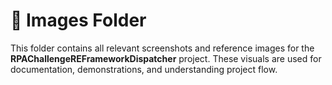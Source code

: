 # 📁 Images Folder

This folder contains all relevant screenshots and reference images for the **RPAChallengeREFrameworkDispatcher** project. These visuals are used for documentation, demonstrations, and understanding project flow.
